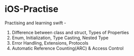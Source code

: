 # iOS-Practise
Practising and learning swift - 

1. Difference between class and struct, Types of Properties
2. Enum, Initialization, Type Casting, Nested Type
3. Error Handling, Extensions, Protocols
4. Automatic Reference Counting(ARC) & Access Control
